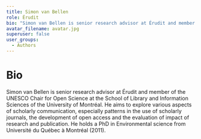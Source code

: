 ```yaml
---
title: Simon van Bellen
role: Érudit
bio: "Simon van Bellen is senior research advisor at Érudit and member of the UNESCO Chair for Open Science at the School of Library and Information Sciences of the University of Montréal. He aims to explore various aspects of scholarly communication, especially patterns in the use of scholarly journals, the development of open access and the evaluation of impact of research and publication. He holds a PhD in Environmental science from Université du Québec à Montréal (2011). "
avatar_filename: avatar.jpg
superuser: false
user_groups:
  - Authors
---
```


# Bio
Simon van Bellen is senior research advisor at Érudit and member of the UNESCO Chair for Open Science at the School of Library and Information Sciences of the University of Montréal. He aims to explore various aspects of scholarly communication, especially patterns in the use of scholarly journals, the development of open access and the evaluation of impact of research and publication. He holds a PhD in Environmental science from Université du Québec à Montréal (2011). 
